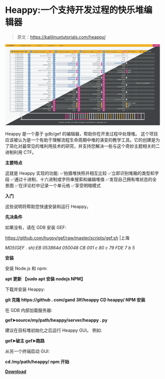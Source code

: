 # Heappy:一个支持开发过程的快乐堆编辑器

> 原文：<https://kalilinuxtutorials.com/heappy/>

[![Heappy : A Happy Heap Editor To Support Your Exploitation Process](img/4268f0f39dc65f0fc31e9ccff6845b04.png "Heappy : A Happy Heap Editor To Support Your Exploitation Process")](https://1.bp.blogspot.com/-tXnxYO7LY6Y/YN8KWwC9cLI/AAAAAAAAJys/VcK2u2r6KMEEokNb_rrZEKda8afwBYYGgCLcBGAsYHQ/s728/happy%2B%25281%2529.png)

Heappy 是一个基于 gdb/gef 的编辑器，帮助你在开发过程中处理堆。
这个项目应该被认为是一个有助于理解流程生命周期中堆的演变的教学工具。它的创建是为了简化对最常见的堆利用技术的研究，并支持您解决一些与这个奇妙主题相关的二进制利用 CTF。

**主要特点**

这就是 Heappy 实现的功能:
✅拍摄堆快照并相互比较
✅立即识别堆箱的类型和字段
✅通过十进制、十六进制或字符串搜索和编辑堆值
✅发现自己拥有堆状态的全景图
✅在评论栏中记录一个单元格
✅享受明暗模式

**入门**

这些说明将帮助您快速安装和运行 Heappy。

**先决条件**

如果没有，请在 GDB 安装 GEF:

https://github.com/hugsy/gef/raw/master/scripts/gef.sh |上海

*MD5(GEF . sh):EB 053864d 050048 CB 001 c 80 c 79 FDE 7 b 5*

**安装**

安装 Node.js 和 npm:

**apt 更新
【sudo apt 安装 nodejs NPM】**

下载并安装 Heappy:

**git 克隆 https://github . com/gand 3lf/heappy
CD heappy/
NPM 安装**

在 GDB 内部加载服务器:

**gef➤source/my/path/heappy/server/heappy . py**

建议在目标堆初始化之后运行 Heappy GUI。
例如:

**gef➤破主
gef➤跑路**

从另一个终端启动 GUI:

**cd /my/path/heappy/
npm 开始**

[**Download**](https://github.com/gand3lf/heappy)